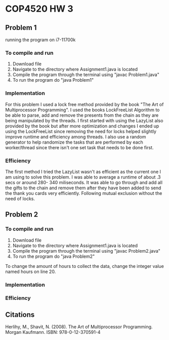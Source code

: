 # COP4520 HW 3
## Problem 1
running the program on i7-11700k

### To compile and run
1. Download file
2. Navigate to the directory where Assignment1.java is located
3. Compile the program through the terminal using "javac Problem1.java"
4. To run the program do "java Problem1"

### Implementation
For this problem I used a lock free method provided by the book "The Art of Multiprocessor Programming". I used the books LockFreeList Algorithm to be able to parse, add and remove the presents from the chain as they are being manipulated by the threads. I first started with using the LazyList also provided by the book but after more optimization and changes I ended up using the LockFreeList since removing the need for locks helped slightly improve runtime and efficiency among threads. I also use a random generator to help randomize the tasks that are performed by each worker/thread since there isn't one set task that needs to be done first.

### Efficiency
The first method I tried the LazyList wasn't as efficient as the current one I am using to solve this problem. I was able to average a runtime of about .3 secs or around 280- 340 miliseconds. It was able to go through and add all the gifts to the chain and remove them after they have been added to send the thank you cards very efficiently. Following mutual exclusion without the need of locks.

## Problem 2

### To compile and run
1. Download file
2. Navigate to the directory where Assignment1.java is located
3. Compile the program through the terminal using "javac Problem2.java"
4. To run the program do "java Problem2"

To change the amount of hours to collect the data, change the integer value named hours on line 20.

### Implementation



### Efficiency



## Citations
Herlihy, M., Shavit, N. (2008). The Art of Multiprocessor Programming. Morgan Kaufmann. ISBN: 978-0-12-370591-4

